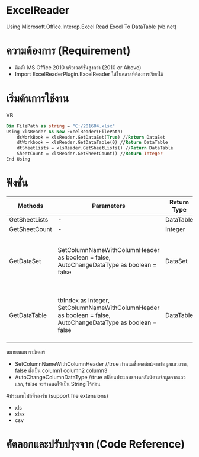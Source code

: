 # ExcelReader
Using Microsoft.Office.Interop.Excel 
Read Excel To DataTable (vb.net)

# ความต้องการ (Requirement)
+ ติดตั้ง MS Office 2010 หรือเวอร์ชั่นสูงกว่า (2010 or Above)
+ Import ExcelReaderPlugin.ExcelReader ใส่ในคลาสที่ต้องการเรียกใช้

# เริ่มต้นการใช้งาน
VB
```vb
Dim FilePath as string = "C:/201604.xlsx"
Using xlsReader As New ExcelReader(FilePath)
    dsWorkBook = xlsReader.GetDataSet(True) //Return DataSet
    dtWorkbook = xlsReader.GetDataTable(0) //Return DataTable
    dtSheetLists = xlsReader.GetSheetLists() //Return DataTable
    SheetCount = xlsReader.GetSheetCount() //Return Integer
End Using
```

# ฟังชั่น
Methods | Parameters | Return Type |Description
---------|------------| ---------|---------------
GetSheetLists | - | DataTable | ชื่อชีททั้งหมด
GetSheetCount | - | Integer | จำนวนชีท
GetDataSet | SetColumnNameWithColumnHeader as boolean = false, AutoChangeDataType as boolean = false  | DataSet | รีเทิร์นข้อมูลทั้งหมดในไฟล์ excel หลังจากที่อ่านและแปลงออกมาให้อยู่ในรูปของ DataSet
GetDataTable | tbIndex as integer, SetColumnNameWithColumnHeader as boolean = false, AutoChangeDataType as boolean = false | DataTable | รีเทิร์นข้อมูลเฉพาะชีทที่เลือก โดยแปลงให้อยู่ในรูปแบบของ DataTable แล้ว

หมายเหตพารามิเตอร์
+ SetColumnNameWithColumnHeader 
//true กำหนดชื่อคอลัมน์จากข้อมูลแถวแรก, false ตั้งเป็น column1 column2 column3
+ AutoChangeColumnDataType 
//true เปลี่ยนประเภทของคอลัมน์ตามข้อมูลจากแถวแรก, false จะกำหนดให้เป็น String ไว้ก่อน

#ประเภทไฟล์ที่รองรับ (support file extensions)
+ xls
+ xlsx
+ csv


# คัดลอกและปรับปรุงจาก (Code Reference)
